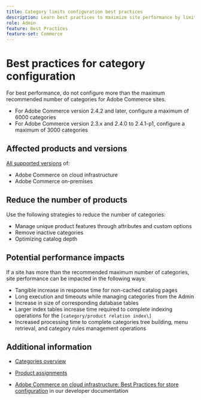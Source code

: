 ```yaml
---
title: Category limits configuration best practices
description: Learn best practices to maximize site performance by limiting the number of  categories in the catalog.
role: Admin
feature: Best Practices
feature-set: Commerce
---
```


# Best practices for category configuration

For best performance, do not configure more than the maximum recommended number of categories for Adobe Commerce sites.

- For Adobe Commerce version 2.4.2 and later, configure a maximum of 6000 categories
- For Adobe Commerce version 2.3.x and 2.4.0 to 2.4.1-p1, configure a maximum of 3000 categories

## Affected products and versions

[All supported versions](../../../release/versions.md) of:

- Adobe Commerce on cloud infrastructure
- Adobe Commerce on-premises

## Reduce the number of products

Use the following strategies to reduce the number of categories:

- Manage unique product features through attributes and custom options
- Remove inactive categories
- Optimizing catalog depth

## Potential performance impacts

If a site has more than the recommended maximum number of categories, site performance can be impacted in the following ways:

- Tangible increase in response time for non-cached catalog pages
- Long execution and timeouts while managing categories from the Admin
- Increase in size of corresponding database tables
- Larger index tables increase time required to complete indexing operations for the `[category/product relation index\]`
- Increased processing time to complete categories tree building, menu retrieval, and category rules management operations

## Additional information

- [Categories overview](https://experienceleague.adobe.com/docs/commerce-admin/catalog/categories/categories.html)
- [Product assignments](https://experienceleague.adobe.com/docs/commerce-admin/catalog/categories/products-in-category/categories-product-assignments.html)

- [Adobe Commerce on cloud infrastructure: Best Practices for store configuration](https://devdocs.magento.com/cloud/configure/configure-best-practices.html) in our developer documentation
